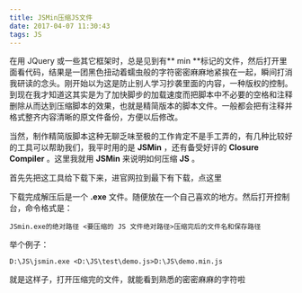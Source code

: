```yaml
---
title: JSMin压缩JS文件
date: 2017-04-07 11:30:43
tags: JS
---
```

在用 JQuery 或一些其它框架时，总是见到有** min **标记的文件，然后打开里面看代码，结果是一团黑色扭动着蠕虫般的字符密密麻麻地紧挨在一起，瞬间打消我研读的念头。刚开始以为这是防止别人学习抄袭里面的内容，一种版权的控制。到现在我才知道这其实是为了加快脚步的加载速度而把脚本中不必要的空格和注释删除从而达到压缩脚本的效果，也就是精简版本的脚本文件。一般都会把有注释并格式整齐内容清晰的原文件备份，方便以后修改。

当然，制作精简版脚本这种无聊乏味至极的工作肯定不是手工弄的，有几种比较好的工具可以帮助我们，我平时用的是 **JSMin** ，还有备受好评的 **Closure Compiler** 。这里我就用 **JSMin** 来说明如何压缩 **JS** 。

首先先把这工具给下载下来，进官网拉到最下有下载，<a herf="http://www.crockford.com/javascript/jsmin.html">点这里</a>

下载完成解压后是一个 **.exe** 文件。随便放在一个自己喜欢的地方。然后打开控制台，命令格式是：
```
JSmin.exe的绝对路径 <要压缩的 JS 文件绝对路径>压缩完后的文件名和保存路径
```
举个例子：
```
D:\JS\jsmin.exe <D:\JS\test\demo.js>D:\JS\demo.min.js
```

就是这样子，打开压缩完的文件，就能看到熟悉的密密麻麻的字符啦